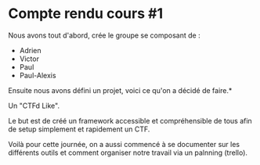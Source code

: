 # Compte rendu cours #1

Nous avons tout d'abord, crée le groupe se composant de : 
 - Adrien
 - Victor
 - Paul
 - Paul-Alexis

Ensuite nous avons défini un projet, voici ce qu'on a décidé de faire.*

Un "CTFd Like".

Le but est de créé un framework accessible et compréhensible de tous afin de setup simplement et rapidement un CTF.

Voilà pour cette journée, on a aussi commencé à se documenter sur les différents outils et comment organiser notre travail via un palnning (trello).